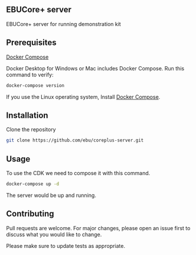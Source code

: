 ## EBUCore+ server

EBUCore+ server for running demonstration kit

## Prerequisites

[Docker Compose](https://docs.docker.com/compose/)

Docker Desktop for Windows or Mac includes Docker Compose. Run this command to verify:

```bash
docker-compose version
```

If you use the Linux operating system, Install [Docker Compose](https://docs.docker.com/compose/install/).

## Installation

Clone the repository

```bash
git clone https://github.com/ebu/coreplus-server.git
```

## Usage

To use the CDK we need to compose it with this command.

```bash
docker-compose up -d
```

The server would be up and running.


## Contributing

Pull requests are welcome. For major changes, please open an issue first to discuss what you would like to change.

Please make sure to update tests as appropriate.
